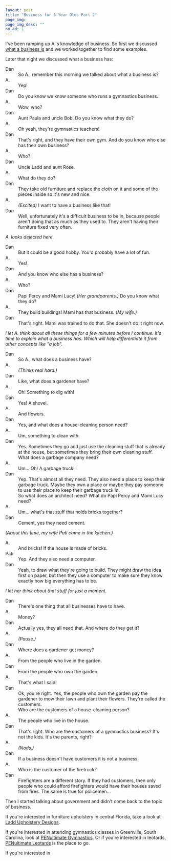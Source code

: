 ```yaml
---
layout: post
title: "Business for 6 Year Olds Part 2"
page_img: 
page_img_desc: ""
no_ad: 1
---
```


I've been ramping up A.'s knowledge of business. So first we discussed <a href="/2016/12/03/business-for-6-year-olds-part-1.html">what a business is</a> and we worked together to find some examples.

Later that night we discussed what a business has:

<dt>Dan</dt>
<dd>So A., remember this morning we talked about what a business is?</dd>

<dt>A.</dt>
<dd>Yep!</dd>

<dt>Dan</dt>
<dd>Do you know we know someone who runs a gymnastics business.</dd>

<dt>A.</dt>
<dd>Wow, who?</dd>

<dt>Dan</dt>
<dd>Aunt Paula and uncle Bob. Do you know what they do?</dd>

<dt>A.</dt>
<dd>Oh yeah, they're gymnastics teachers!</dd>

<dt>Dan</dt>
<dd>That's right, and they have their own gym. And do you know who else has their own business?</dd>

<dt>A.</dt>
<dd>Who?</dd>

<dt>Dan</dt>
<dd>Uncle Ladd and aunt Rose.</dd>

<dt>A.</dt>
<dd>What do they do?</dd>

<dt>Dan</dt>
<dd>They take old furniture and replace the cloth on it and some of the pieces inside so it's new and nice.</dd>

<dt>A.</dt>
<dd><i>(Excited)</i> I want to have a business like that!</dd>

<dt>Dan</dt>
<dd>Well, unfortunately it's a difficult business to be in, because people aren't doing that as much as they used to. They aren't having their furniture fixed very often.</dd>

<i>A. looks dejected here.</i>

<dt>Dan</dt>
<dd>But it could be a good hobby. You'd probably have a lot of fun.</dd>

<dt>A.</dt>
<dd>Yes!</dd>

<dt>Dan</dt>
<dd>And you know who else has a business?</dd>

<dt>A.</dt>
<dd>Who?</dd>

<dt>Dan</dt>
<dd>Papi Percy and Mami Lucy! <i>(Her grandparents.)</i> Do you know what they do?</dd>

<dt>A.</dt>
<dd>They build buildings! Mami has that business. <i>(My wife.)</i></dd>

<dt>Dan</dt>
<dd>That's right. Mami was trained to do that. She doesn't do it right now.</dd>

<i>I let A. think about all these things for a few minutes before I continue. It's time to explain what a business has. Which will help differentiate it from other concepts like "a job".</i>

<dt>Dan</dt>
<dd>So A., what does a business have?</dd>

<dt>A.</dt>
<dd><i>(Thinks real hard.)</i></dd>

<dt>Dan</dt>
<dd>Like, what does a gardener have?</dd>

<dt>A.</dt>
<dd>Oh! Something to dig with!</dd>

<dt>Dan</dt>
<dd>Yes! A shovel.</dd>

<dt>A.</dt>
<dd>And flowers.</dd>

<dt>Dan</dt>
<dd>Yes, and what does a house-cleaning person need?</dd>

<dt>A.</dt>
<dd>Um, something to clean with.</dd>

<dt>Dan</dt>
<dd>Yes. Sometimes they go and just use the cleaning stuff that is already at the house, but sometimes they bring their own cleaning stuff.</dd>
<dd>What does a garbage company need?</dd>

<dt>A.</dt>
<dd>Um... Oh! A garbage truck!</dd>

<dt>Dan</dt>
<dd>Yep. That's almost all they need. They also need a place to keep their garbage truck. Maybe they own a place or maybe they pay someone to use their place to keep their garbage truck in.</dd>
<dd>So what does an architect need? What do Papi Percy and Mami Lucy need?</dd>

<dt>A.</dt>
<dd>Um... what's that stuff that holds bricks together?</dd>

<dt>Dan</dt>
<dd>Cement, yes they need cement.</dd>

<i>(About this time, my wife Pati came in the kitchen.)</i>

<dt>A.</dt>
<dd>And bricks! If the house is made of bricks.</dd>

<dt>Pati</dt>
<dd>Yep. And they also need a computer.</dd>

<dt>Dan</dt>
<dd>Yeah, to draw what they're going to build. They might draw the idea first on paper, but then they use a computer to make sure they know exactly how big everything has to be.</dd>

<i>I let her think about that stuff for just a moment.</i>

<dt>Dan</dt>
<dd>There's one thing that all businesses have to have.</dd>

<dt>A.</dt>
<dd>Money?</dd>

<dt>Dan</dt>
<dd>Actually yes, they all need that. And where do they get it?</dd>

<dt>A.</dt>
<dd><i>(Pause.)</i></dd>

<dt>Dan</dt>
<dd>Where does a gardener get money?</dd>

<dt>A.</dt>
<dd>From the people who live in the garden.</dd>

<dt>Dan</dt>
<dd>From the people who own the garden.</dd>

<dt>A.</dt>
<dd>That's what I said!</dd>

<dt>Dan</dt>
<dd>Ok, you're right. Yes, the people who own the garden pay the gardener to mow their lawn and plant their flowers. They're called the customers.</dd>
<dd>Who are the customers of a house-cleaning person?</dd>

<dt>A.</dt>
<dd>The people who live in the house.</dd>

<dt>Dan</dt>
<dd>That's right. Who are the customers of a gymnastics business? It's not the kids. It's the parents, right?</dd>

<dt>A.</dt>
<dd><i>(Nods.)</i></dd>

<dt>Dan</dt>
<dd>If a business doesn't have customers it is not a business.</dd>

<dt>A.</dt>
<dd>Who is the customer of the firetruck?</dd>

<dt>Dan</dt>
<dd>Firefighters are a different story. If they had customers, then only people who could afford firefighters would have their houses saved from fires. The same is true for policemen...</dd>

Then I started talking about government and didn't come back to the topic of business.

If you're interested in furniture upholstery in central Florida, take a look at <a href="http://www.northfloridachair.com">Ladd Upholstery Designs</a>.

If you're interested in attending gymnastics classes in Greenville, South Carolina, look at <a href="http://www.penultimategym.com">PENultimate Gymnastics</a>. Or if you're interested in leotards, <a href="http://www.etsy.com/shop/PENultimateLeotards">PENultimate Leotards</a> is the place to go.

If you're interested in 



